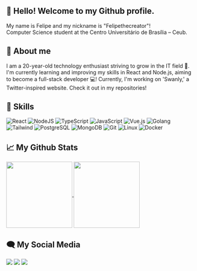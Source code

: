 ## 👋 Hello! Welcome to my Github profile.
 My name is Felipe and my nickname is "Felipethecreator"! <br>
 Computer Science student at the Centro Universitário de Brasília – Ceub.

## 🚀 About me 
I am a 20-year-old technology enthusiast striving to grow in the IT field 🚀. I'm currently learning and improving my skills in React and Node.js, aiming to become a full-stack developer 💻! Currently, I'm working on 'Swanly,' a Twitter-inspired website. Check it out in my repositories!

## 🧠 Skills

![React](https://img.shields.io/badge/react-%2320232a.svg?style=for-the-badge&logo=react&logoColor=%2361DAFB) ![NodeJS](https://img.shields.io/badge/node.js-6DA55F?style=for-the-badge&logo=node.js&logoColor=white) ![TypeScript](https://img.shields.io/badge/typescript-3178c6?style=for-the-badge&logo=typescript&logoColor=white) ![JavaScript](https://img.shields.io/badge/javascript-yellow?style=for-the-badge&logo=javascript&logoColor=white) ![Vue.js](https://img.shields.io/badge/Vue.js-35495E?style=for-the-badge&logo=vue.js&logoColor=4FC08D) ![Golang](https://img.shields.io/badge/go-00ADD8?logo=go&logoColor=white&style=for-the-badge) ![Tailwind](https://img.shields.io/badge/tailwind-blue?style=for-the-badge&logo=tailwindcss&logoColor=white) ![PostgreSQL](https://img.shields.io/badge/postgreSQL-023e8a.svg?style=for-the-badge&logo=postgresql&logoColor=white) ![MongoDB](https://img.shields.io/badge/MongoDB-4EA94B.svg?style=for-the-badge&logo=mongodb&logoColor=white) ![Git](https://img.shields.io/badge/Git-f1502f.svg?style=for-the-badge&logo=git&logoColor=white) ![Linux](https://img.shields.io/badge/Linux-white.svg?style=for-the-badge&logo=linux&logoColor=black) ![Docker](https://img.shields.io/badge/Docker-1D63ED.svg?style=for-the-badge&logo=docker&logoColor=white)

## 📈 My Github Stats

<div>
<a href="https://github.com/anuraghazra/github-readme-stats">
  <img height=175 align="center" src="https://github-readme-stats.vercel.app/api?username=felipethecreator&show_icons=true&theme=transparent&count_private=true&hide=stars"/>
</a>
<a href="https://github.com/anuraghazra/convoychat">
  <img height=175 align="center" src="https://github-readme-stats.vercel.app/api/top-langs?username=felipethecreator&theme=transparent&size_weight=1&count_weight=1&layout=compact&langs_count=6&card_width=320" />
</a>
</div>

## 🗨 My Social Media

<div> 
  <a href="https://instagram.com/felipersqz" target="_blank"><img src="https://img.shields.io/badge/-Instagram-%23E4405F?style=for-the-badge&logo=instagram&logoColor=white"></a>
  <a href="https://www.linkedin.com/in/felipe-rodrigues-queiroz-564377171/" target="_blank"><img src="https://img.shields.io/badge/-LinkedIn-%230077B5?style=for-the-badge&logo=linkedin&logoColor=white"></a> 
  <a href = "mailto:felipinhodev@gmail.com" target="_blank"><img src="https://img.shields.io/badge/-felipinhodev@gmail.com-%23333?style=for-the-badge&logo=gmail&logoColor=white"></a>
 
</div>

